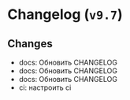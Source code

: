 # Changelog (`v9.7`)

## Changes
- docs: Обновить CHANGELOG
- docs: Обновить CHANGELOG
- docs: Обновить CHANGELOG
- ci: настроить ci